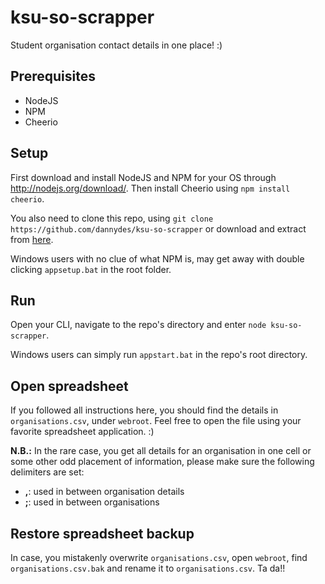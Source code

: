 ksu-so-scrapper
===============
Student organisation contact details in one place! :)

## Prerequisites
* NodeJS
* NPM
* Cheerio

## Setup
First download and install NodeJS and NPM for your OS through http://nodejs.org/download/. Then install Cheerio 
using `` npm install cheerio ``.

You also need to clone this repo, using `` git clone https://github.com/dannydes/ksu-so-scrapper `` or download 
and extract from [here](https://github.com/ictsamalta/ksu-so-scrapper/archive/master.zip).

Windows users with no clue of what NPM is, may get away with double clicking `` appsetup.bat `` in the root folder.

## Run
Open your CLI, navigate to the repo's directory and enter `` node ksu-so-scrapper ``.

Windows users can simply run `` appstart.bat `` in the repo's root directory.

## Open spreadsheet
If you followed all instructions here, you should find the details in `` organisations.csv ``,
under `` webroot ``. Feel free to open the file using your favorite spreadsheet application. :)

**N.B.:** In the rare case, you get all details for an organisation in one cell or some other odd placement of 
information, please make sure the following delimiters are set:
* **,**: used in between organisation details
* **;**: used in between organisations

## Restore spreadsheet backup
In case, you mistakenly overwrite `` organisations.csv ``, open `` webroot ``, find `` organisations.csv.bak `` 
and rename it to `` organisations.csv ``. Ta da!!
